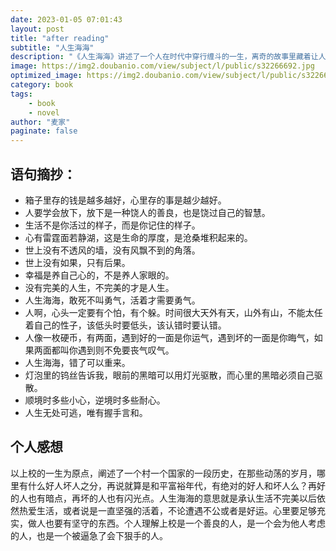 ```yaml
---
date: 2023-01-05 07:01:43
layout: post
title: "after reading"
subtitle: "人生海海"
description: "《人生海海》讲述了一个人在时代中穿行缠斗的一生，离奇的故事里藏着让人叹息的人生况味,既有日常滋生的残酷，也有时间带来的仁慈。"
image: https://img2.doubanio.com/view/subject/l/public/s32266692.jpg
optimized_image: https://img2.doubanio.com/view/subject/l/public/s32266692.jpg
category: book
tags: 
    - book
    - novel
author: "麦家"
paginate: false
---
```


## 语句摘抄：

- 箱子里存的钱是越多越好，心里存的事是越少越好。
- 人要学会放下，放下是一种饶人的善良，也是饶过自己的智慧。
- 生活不是你活过的样子，而是你记住的样子。
- 心有雷霆面若静湖，这是生命的厚度，是沧桑堆积起来的。
- 世上没有不透风的墙，没有风飘不到的角落。
- 世上没有如果，只有后果。
- 幸福是养自己心的，不是养人家眼的。
- 没有完美的人生，不完美的才是人生。
- 人生海海，敢死不叫勇气，活着才需要勇气。
- 人啊，心头一定要有个怕，有个躲。时间很大天外有天，山外有山，不能太任着自己的性子，该低头时要低头，该认错时要认错。
- 人像一枚硬币，有两面，遇到好的一面是你运气，遇到坏的一面是你晦气，如果两面都叫你遇到则不免要丧气叹气。
- 人生海海，错了可以重来。
- 灯泡里的钨丝告诉我，眼前的黑暗可以用灯光驱散，而心里的黑暗必须自己驱散。
- 顺境时多些小心，逆境时多些耐心。
- 人生无处可逃，唯有握手言和。

## 个人感想

以上校的一生为原点，阐述了一个村一个国家的一段历史，在那些动荡的岁月，哪里有什么好人坏人之分，再说就算是和平富裕年代，有绝对的好人和坏人么？再好的人也有暗点，再坏的人也有闪光点。人生海海的意思就是承认生活不完美以后依然热爱生活，或者说是一直坚强的活着，不论遭遇不公或者是好运。心里要足够充实，做人也要有坚守的东西。个人理解上校是一个善良的人，是一个会为他人考虑的人，也是一个被逼急了会下狠手的人。
